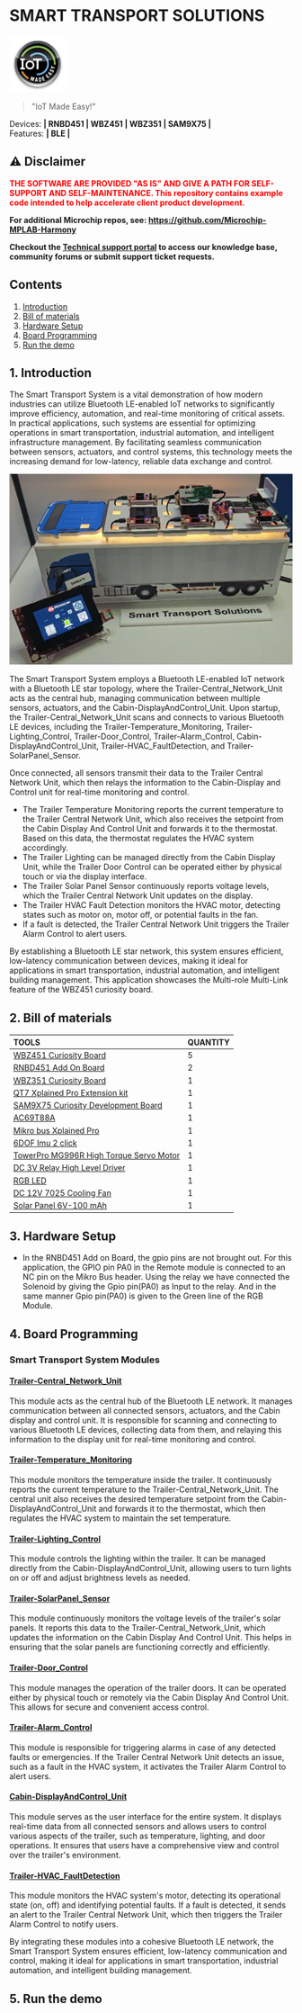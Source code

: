 # SMART TRANSPORT SOLUTIONS

<img src="docs/IoT-Made-Easy-Logo.png" width=100>


> "IoT Made Easy!" 

Devices: **| RNBD451 | WBZ451 | WBZ351 | SAM9X75 |**<br>
Features: **| BLE |**


## ⚠ Disclaimer

<p><span style="color:red"><b>
THE SOFTWARE ARE PROVIDED "AS IS" AND GIVE A PATH FOR SELF-SUPPORT AND SELF-MAINTENANCE. This repository contains example code intended to help accelerate client product development. </br>

For additional Microchip repos, see: <a href="https://github.com/Microchip-MPLAB-Harmony" target="_blank">https://github.com/Microchip-MPLAB-Harmony</a>

Checkout the <a href="https://microchipsupport.force.com/s/" target="_blank">Technical support portal</a> to access our knowledge base, community forums or submit support ticket requests.
</span></p></b>

## Contents

1. [Introduction](#step1)
1. [Bill of materials](#step2)
1. [Hardware Setup](#step3)
1. [Board Programming](#step4)
1. [Run the demo](#step5)

## 1. Introduction<a name="step1">

The Smart Transport System is a vital demonstration of how modern industries can utilize Bluetooth LE-enabled IoT networks to significantly improve efficiency, automation, and real-time monitoring of critical assets. In practical applications, such systems are essential for optimizing operations in smart transportation, industrial automation, and intelligent infrastructure management. By facilitating seamless communication between sensors, actuators, and control systems, this technology meets the increasing demand for low-latency, reliable data exchange and control.

![](docs/Smart_truck.png)

The Smart Transport System employs a Bluetooth LE-enabled IoT network with a Bluetooth LE star topology, where the Trailer-Central_Network_Unit acts as the central hub, managing communication between multiple sensors, actuators, and the Cabin-DisplayAndControl_Unit. Upon startup, the Trailer-Central_Network_Unit scans and connects to various Bluetooth LE devices, including the Trailer-Temperature_Monitoring, Trailer-Lighting_Control, Trailer-Door_Control, Trailer-Alarm_Control, Cabin-DisplayAndControl_Unit, Trailer-HVAC_FaultDetection, and Trailer-SolarPanel_Sensor. 

Once connected, all sensors transmit their data to the Trailer Central Network Unit, which then relays the information to the Cabin-Display and Control unit for real-time monitoring and control. 
- The Trailer Temperature Monitoring reports the current temperature to the Trailer Central Network Unit, which also receives the setpoint from the Cabin Display And Control Unit and forwards it to the thermostat. Based on this data, the thermostat regulates the HVAC system accordingly. 
- The Trailer Lighting can be managed directly from the Cabin Display Unit, while the Trailer Door Control can be operated either by physical touch or via the display interface.
- The Trailer Solar Panel Sensor continuously reports voltage levels, which the Trailer Central Network Unit updates on the display. 
- The Trailer HVAC Fault Detection monitors the HVAC motor, detecting states such as motor on, motor off, or potential faults in the fan. 
- If a fault is detected, the Trailer Central Network Unit triggers the Trailer Alarm Control to alert users. 

By establishing a Bluetooth LE star network, this system ensures efficient, low-latency communication between devices, making it ideal for applications in smart transportation, industrial automation, and intelligent building management. This application showcases the Multi-role Multi-Link feature of the WBZ451 curiosity board.

## 2. Bill of materials<a name="step2">

| TOOLS | QUANTITY |
| :- | :- |
| [WBZ451 Curiosity Board](https://www.microchip.com/en-us/development-tool/ev96b94a) | 5 |
| [RNBD451 Add On Board](https://www.microchip.com/en-us/development-tool/ev25f14a#:~:text=The%20RNBD451%20Add%20On%20Board,%E2%84%A2%20Add%20On%20Bus%20Standard.) | 2 |
| [WBZ351 Curiosity Board](https://www.microchip.com/en-us/development-tool/ev19j06a) | 1 |
| [QT7 Xplained Pro Extension kit](https://www.microchip.com/en-us/development-tool/atqt7-xpro) | 1 |
| [SAM9X75 Curiosity Development Board](https://www.microchip.com/en-us/product/sam9x75) | 1 |
| [AC69T88A](https://www.microchip.com/en-us/development-tool/AC69T88A) | 1 |
| [Mikro bus Xplained Pro](https://www.microchip.com/en-us/development-tool/atmbusadapter-xpro) | 1 |
| [6DOF Imu 2 click](https://www.mikroe.com/6dof-imu-2-click) | 1 |
| [TowerPro MG996R High Torque Servo Motor](https://amzn.in/d/9SRePsy) | 1 |
| [DC 3V Relay High Level Driver](https://amzn.in/d/4CCwwRJ) | 1 |
| [RGB LED](https://amzn.in/d/cmq67zT) | 1 |
| [DC 12V 7025 Cooling Fan](https://amzn.in/d/aeCTyfG) | 1 |
| [Solar Panel 6V-100 mAh](https://amzn.in/d/4BxYQra) | 1 |

## 3. Hardware Setup<a name="step3">

- In the RNBD451 Add on Board, the gpio pins are not brought out. For this application, the GPIO pin PA0 in the Remote module is connected to an NC pin on the Mikro Bus header. Using the relay we have connected the Solenoid by giving the Gpio pin(PA0) as Input to the relay. And in the same manner Gpio pin(PA0) is given to the Green line of the RGB Module.

## 4. Board Programming<a name="step4">

### Smart Transport System Modules

#### [Trailer-Central_Network_Unit](https://github.com/MicrochipTech/SMART_TRANSPORT/tree/main/BLE_StarNetwork_Trailer/Trailer-Central_Network_Unit)
This module acts as the central hub of the Bluetooth LE network. It manages communication between all connected sensors, actuators, and the Cabin display and control unit. It is responsible for scanning and connecting to various Bluetooth LE devices, collecting data from them, and relaying this information to the display unit for real-time monitoring and control.

#### [Trailer-Temperature_Monitoring](https://github.com/MicrochipTech/SMART_TRANSPORT/tree/main/BLE_StarNetwork_Trailer/Trailer-Temperature_Monitoring)
This module monitors the temperature inside the trailer. It continuously reports the current temperature to the Trailer-Central_Network_Unit. The central unit also receives the desired temperature setpoint from the Cabin-DisplayAndControl_Unit and forwards it to the thermostat, which then regulates the HVAC system to maintain the set temperature.

#### [Trailer-Lighting_Control](https://github.com/MicrochipTech/SMART_TRANSPORT/tree/main/BLE_StarNetwork_Trailer/Trailer-Lighting_Control)
This module controls the lighting within the trailer. It can be managed directly from the Cabin-DisplayAndControl_Unit, allowing users to turn lights on or off and adjust brightness levels as needed.

#### [Trailer-SolarPanel_Sensor](https://github.com/MicrochipTech/SMART_TRANSPORT/tree/main/BLE_StarNetwork_Trailer/Trailer-SolarPanel_Sensor)
This module continuously monitors the voltage levels of the trailer's solar panels. It reports this data to the Trailer-Central_Network_Unit, which updates the information on the Cabin Display And Control Unit. This helps in ensuring that the solar panels are functioning correctly and efficiently.

#### [Trailer-Door_Control](https://github.com/MicrochipTech/SMART_TRANSPORT/tree/main/BLE_StarNetwork_Trailer/Trailer-Door_Control)
This module manages the operation of the trailer doors. It can be operated either by physical touch or remotely via the Cabin Display And Control Unit. This allows for secure and convenient access control.

#### [Trailer-Alarm_Control](https://github.com/MicrochipTech/RNBD451_HOSTLESS_MODE/blob/main/README.md#to-configure-the-rnbd-remote-module)
This module is responsible for triggering alarms in case of any detected faults or emergencies. If the Trailer Central Network Unit detects an issue, such as a fault in the HVAC system, it activates the Trailer Alarm Control to alert users.

#### [Cabin-DisplayAndControl_Unit]()
This module serves as the user interface for the entire system. It displays real-time data from all connected sensors and allows users to control various aspects of the trailer, such as temperature, lighting, and door operations. It ensures that users have a comprehensive view and control over the trailer's environment.

#### [Trailer-HVAC_FaultDetection]()
This module monitors the HVAC system's motor, detecting its operational state (on, off) and identifying potential faults. If a fault is detected, it sends an alert to the Trailer Central Network Unit, which then triggers the Trailer Alarm Control to notify users.

By integrating these modules into a cohesive Bluetooth LE network, the Smart Transport System ensures efficient, low-latency communication and control, making it ideal for applications in smart transportation, industrial automation, and intelligent building management.

## 5. Run the demo<a name="step5">
